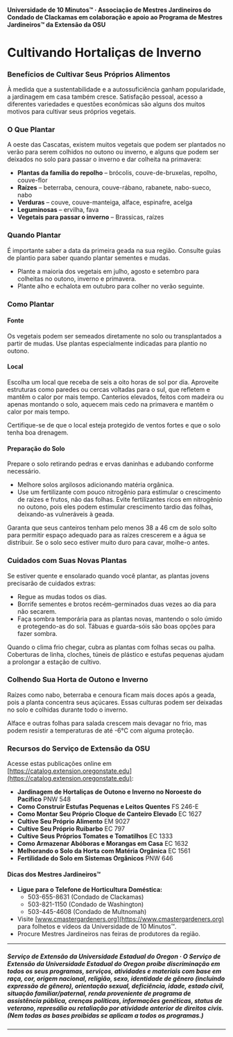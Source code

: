 #### Universidade de 10 Minutos™ · Associação de Mestres Jardineiros do Condado de Clackamas em colaboração e apoio ao Programa de Mestres Jardineiros™ da Extensão da OSU

# Cultivando Hortaliças de Inverno

### Benefícios de Cultivar Seus Próprios Alimentos

À medida que a sustentabilidade e a autossuficiência ganham popularidade, a jardinagem em casa também cresce. Satisfação pessoal, acesso a diferentes variedades e questões econômicas são alguns dos muitos motivos para cultivar seus próprios vegetais.

### O Que Plantar

A oeste das Cascatas, existem muitos vegetais que podem ser plantados no verão para serem colhidos no outono ou inverno, e alguns que podem ser deixados no solo para passar o inverno e dar colheita na primavera:

- **Plantas da família do repolho** – brócolis, couve-de-bruxelas, repolho, couve-flor
- **Raízes** – beterraba, cenoura, couve-rábano, rabanete, nabo-sueco, nabo
- **Verduras** – couve, couve-manteiga, alface, espinafre, acelga
- **Leguminosas** – ervilha, fava
- **Vegetais para passar o inverno** – Brassicas, raízes

### Quando Plantar

É importante saber a data da primeira geada na sua região. Consulte guias de plantio para saber quando plantar sementes e mudas.

- Plante a maioria dos vegetais em julho, agosto e setembro para colheitas no outono, inverno e primavera.
- Plante alho e echalota em outubro para colher no verão seguinte.

### Como Plantar

#### Fonte

Os vegetais podem ser semeados diretamente no solo ou transplantados a partir de mudas. Use plantas especialmente indicadas para plantio no outono.

#### Local

Escolha um local que receba de seis a oito horas de sol por dia. Aproveite estruturas como paredes ou cercas voltadas para o sul, que refletem e mantêm o calor por mais tempo. Canterios elevados, feitos com madeira ou apenas montando o solo, aquecem mais cedo na primavera e mantêm o calor por mais tempo.

Certifique-se de que o local esteja protegido de ventos fortes e que o solo tenha boa drenagem.

#### Preparação do Solo

Prepare o solo retirando pedras e ervas daninhas e adubando conforme necessário.

- Melhore solos argilosos adicionando matéria orgânica.
- Use um fertilizante com pouco nitrogênio para estimular o crescimento de raízes e frutos, não das folhas. Evite fertilizantes ricos em nitrogênio no outono, pois eles podem estimular crescimento tardio das folhas, deixando-as vulneráveis à geada.

Garanta que seus canteiros tenham pelo menos 38 a 46 cm de solo solto para permitir espaço adequado para as raízes crescerem e a água se distribuir. Se o solo seco estiver muito duro para cavar, molhe-o antes.

### Cuidados com Suas Novas Plantas

Se estiver quente e ensolarado quando você plantar, as plantas jovens precisarão de cuidados extras:

- Regue as mudas todos os dias.
- Borrife sementes e brotos recém-germinados duas vezes ao dia para não secarem.
- Faça sombra temporária para as plantas novas, mantendo o solo úmido e protegendo-as do sol. Tábuas e guarda-sóis são boas opções para fazer sombra.

Quando o clima frio chegar, cubra as plantas com folhas secas ou palha. Coberturas de linha, cloches, túneis de plástico e estufas pequenas ajudam a prolongar a estação de cultivo.

### Colhendo Sua Horta de Outono e Inverno

Raízes como nabo, beterraba e cenoura ficam mais doces após a geada, pois a planta concentra seus açúcares. Essas culturas podem ser deixadas no solo e colhidas durante todo o inverno.

Alface e outras folhas para salada crescem mais devagar no frio, mas podem resistir a temperaturas de até -6°C com alguma proteção.

### Recursos do Serviço de Extensão da OSU

Acesse estas publicações online em [https://catalog.extension.oregonstate.edu](https://catalog.extension.oregonstate.edu):

- **Jardinagem de Hortaliças de Outono e Inverno no Noroeste do Pacífico** PNW 548
- **Como Construir Estufas Pequenas e Leitos Quentes** FS 246-E
- **Como Montar Seu Próprio Cloque de Canteiro Elevado** EC 1627
- **Cultive Seu Próprio Alimento** EM 9027
- **Cultive Seu Próprio Ruibarbo** EC 797
- **Cultive Seus Próprios Tomates e Tomatilhos** EC 1333
- **Como Armazenar Abóboras e Morangas em Casa** EC 1632
- **Melhorando o Solo da Horta com Matéria Orgânica** EC 1561
- **Fertilidade do Solo em Sistemas Orgânicos** PNW 646

#### Dicas dos Mestres Jardineiros™

- **Ligue para o Telefone de Horticultura Doméstica:**
  - 503-655-8631 (Condado de Clackamas)
  - 503-821-1150 (Condado de Washington)
  - 503-445-4608 (Condado de Multnomah)
- Visite [www.cmastergardeners.org](https://www.cmastergardeners.org) para folhetos e vídeos da Universidade de 10 Minutos™.
- Procure Mestres Jardineiros nas feiras de produtores da região.

---

##### Serviço de Extensão da Universidade Estadual do Oregon · O Serviço de Extensão da Universidade Estadual do Oregon proíbe discriminação em todos os seus programas, serviços, atividades e materiais com base em raça, cor, origem nacional, religião, sexo, identidade de gênero (incluindo expressão de gênero), orientação sexual, deficiência, idade, estado civil, situação familiar/paternal, renda proveniente de programa de assistência pública, crenças políticas, informações genéticas, status de veterano, represália ou retaliação por atividade anterior de direitos civis. (Nem todas as bases proibidas se aplicam a todos os programas.)
---